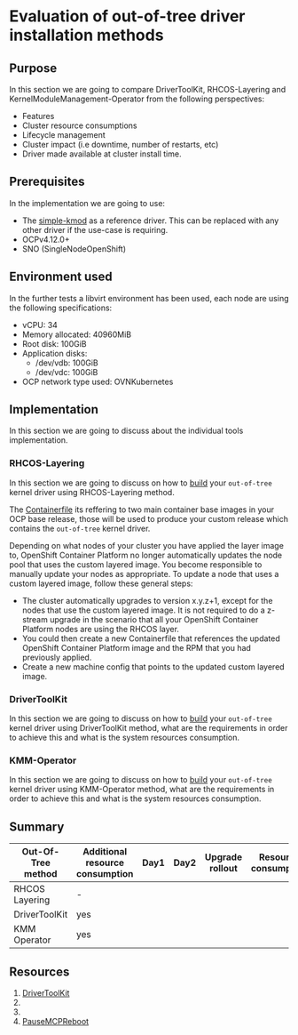 # Evaluation of out-of-tree driver installation methods

## Purpose 

In this section we are going to compare DriverToolKit, RHCOS-Layering and KernelModuleManagement-Operator from the following perspectives:

- Features
- Cluster resource consumptions
- Lifecycle management
- Cluster impact (i.e downtime, number of restarts, etc)
- Driver made available at cluster install time.

## Prerequisites 

In the implementation we are going to use:
- The [simple-kmod][simple-kmod-link] as a reference driver. This can be replaced with any other driver if the use-case is requiring.
- OCPv4.12.0+
- SNO (SingleNodeOpenShift)

[simple-kmod-link]: https://github.com/openshift-psap/simple-kmod.git

## Environment used

In the further tests a libvirt environment has been used, each node are using the following specifications:
- vCPU: 34
- Memory allocated: 40960MiB
- Root disk: 100GiB
- Application disks:
    - /dev/vdb: 100GiB
    - /dev/vdc: 100GiB
- OCP network type used: OVNKubernetes

## Implementation 

In this section we are going to discuss about the individual tools implementation.

### RHCOS-Layering

In this section we are going to discuss on how to [build][layering-simple-kmod] your `out-of-tree` kernel driver using RHCOS-Layering method.

The [Containerfile][layering-simple-kmod-containerfile] its reffering to two main container base images in your OCP base release, those will be used to produce your custom release which contains the `out-of-tree` kernel driver.

[layering-simple-kmod]: ./layering-simple-kmod/README.md
[layering-simple-kmod-containerfile]: ./layering-simple-kmod/Containerfile

Depending on what nodes of your cluster you have applied the layer image to, OpenShift Container Platform no longer automatically updates the node pool that uses the custom layered image. You become responsible to manually update your nodes as appropriate.
To update a node that uses a custom layered image, follow these general steps:
- The cluster automatically upgrades to version x.y.z+1, except for the nodes that use the custom layered image. It is not required to do a z-stream upgrade in the scenario that all your OpenShift Container Platform nodes are using the RHCOS layer. 
- You could then create a new Containerfile that references the updated OpenShift Container Platform image and the RPM that you had previously applied.
- Create a new machine config that points to the updated custom layered image.

### DriverToolKit

In this section we are going to discuss on how to [build][dkt-simple-kmod] your `out-of-tree` kernel driver using DriverToolKit method, what are the requirements in order to achieve this and what is the system resources consumption.


[dkt-simple-kmod]: ./dtk-simple-kmod/README.md
### KMM-Operator

In this section we are going to discuss on how to [build][kmm-simple-kmod] your `out-of-tree` kernel driver using KMM-Operator method, what are the requirements in order to achieve this and what is the system resources consumption.

[kmm-simple-kmod]: ./kmm-simple-kmod/README.md


## Summary 

| Out-Of-Tree method  | Additional resource consumption      | Day1  | Day2 | Upgrade rollout  | Resource consumption |
|---------------------|--------------------------------------|---|---|---| --- |
| RHCOS Layering      | -                                    |   |   |   |     |
| DriverToolKit       | yes                                  |   |   |   |     |
| KMM Operator        | yes                                  |   |   |   |     |

## Resources

1. [DriverToolKit][dtk]
2. 
3. 
4. [PauseMCPReboot][disable-reboot]

[dtk]: https://docs.openshift.com/container-platform/4.12/hardware_enablement/psap-driver-toolkit.html

[disable-reboot]: https://access.redhat.com/solutions/5477811